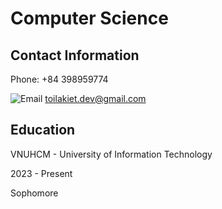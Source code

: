 # Computer Science
## Contact Information
Phone: +84 398959774

![Email](https://img.shields.io/badge/Gmail-D14836?style=for-the-badge&logo=gmail&logoColor=white) toilakiet.dev@gmail.com

## Education
VNUHCM - University of Information Technology

2023 - Present

Sophomore
